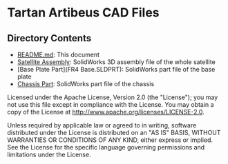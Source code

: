 # Tartan Artibeus CAD Files

## Directory Contents

* [README.md](README.md): This document
* [Satellite Assembly](Satellite.SLDASM): SolidWorks 3D assembly file of the whole satellite
* [Base Plate Part](FR4 Base.SLDPRT): SolidWorks part file of the base plate
* [Chassis Part](Cap.SLDPRT): SolidWorks part file of the chassis


Licensed under the Apache License, Version 2.0 (the "License"); you may not use
this file except in compliance with the License. You may obtain a copy of the
License at <http://www.apache.org/licenses/LICENSE-2.0>.

Unless required by applicable law or agreed to in writing, software distributed
under the License is distributed on an "AS IS" BASIS, WITHOUT WARRANTIES OR
CONDITIONS OF ANY KIND, either express or implied. See the License for the
specific language governing permissions and limitations under the License.
